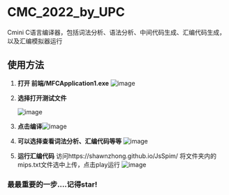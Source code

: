 # CMC_2022_by_UPC
Cmini  C语言编译器，包括词法分析、语法分析、中间代码生成、汇编代码生成，以及汇编模拟器运行

## 使用方法
1. **打开 前端/MFCApplication1.exe**
   ![image](https://user-images.githubusercontent.com/62892519/163105822-2e3214c6-00c3-4950-bd0a-361b12418c7b.png)
3. **选择打开测试文件**

   ![image](https://user-images.githubusercontent.com/62892519/163105916-7e0b6f05-4383-4bf1-9d74-92730d8a8601.png)
5. **点击编译**![image](https://user-images.githubusercontent.com/62892519/163105959-37b6ca04-9022-4fdc-8639-209dc5cdcc2e.png)
6. **可以选择查看词法分析、汇编代码等等**
   ![image](https://user-images.githubusercontent.com/62892519/163106249-cc7c08ae-0cdd-40ed-a38a-05e5017ca2d5.png)

7. **运行汇编代码** 访问https://shawnzhong.github.io/JsSpim/
   将文件夹内的mips.txt文件选中上传，点击play运行
   ![image](https://user-images.githubusercontent.com/62892519/163106401-1917e754-6906-45d1-95fb-edd4ce390f36.png)
   
 ### 最最重要的一步....记得star!



